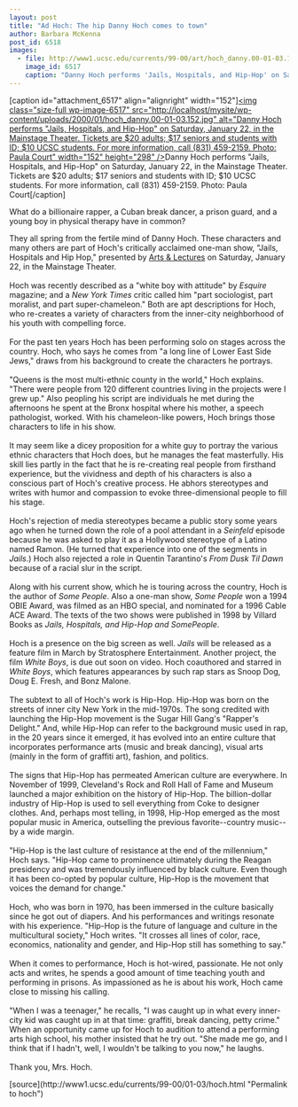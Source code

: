 ```yaml
---
layout: post
title: "Ad Hoch: The hip Danny Hoch comes to town"
author: Barbara McKenna
post_id: 6518
images:
  - file: http://www1.ucsc.edu/currents/99-00/art/hoch_danny.00-01-03.152.jpg
    image_id: 6517
    caption: "Danny Hoch performs 'Jails, Hospitals, and Hip-Hop' on Saturday, January 22, in the Mainstage Theater. Tickets are $20 adults; $17 seniors and students with ID; $10 UCSC students. For more information, call (831) 459-2159. Photo: Paula Court"
---
```


[caption id="attachment_6517" align="alignright" width="152"]<a href="http://localhost/mysite/wp-content/uploads/2000/01/hoch_danny.00-01-03.152.jpg"><img class="size-full wp-image-6517" src="http://localhost/mysite/wp-content/uploads/2000/01/hoch_danny.00-01-03.152.jpg" alt="Danny Hoch performs "Jails, Hospitals, and Hip-Hop" on Saturday, January 22, in the Mainstage Theater. Tickets are $20 adults; $17 seniors and students with ID; $10 UCSC students. For more information, call (831) 459-2159. Photo: Paula Court" width="152" height="298" /></a>Danny Hoch performs "Jails, Hospitals, and Hip-Hop" on Saturday, January 22, in the Mainstage Theater. Tickets are $20 adults; $17 seniors and students with ID; $10 UCSC students. For more information, call (831) 459-2159. Photo: Paula Court[/caption]
<p>
  What do a billionaire rapper, a Cuban break dancer, a prison guard, and a young boy in physical therapy have in common?
</p>They all spring from the fertile mind of Danny Hoch. These characters and many others are part of Hoch's critically acclaimed one-man show, "Jails, Hospitals and Hip Hop," presented by <a href="http://events.ucsc.edu/artslecs/">Arts &amp; Lectures</a> on Saturday, January 22, in the Mainstage Theater.<br>
<br>
Hoch was recently described as a "white boy with attitude" by <i>Esquire</i> magazine; and a <i>New York Times</i> critic called him "part sociologist, part moralist, and part super-chameleon." Both are apt descriptions for Hoch, who re-creates a variety of characters from the inner-city neighborhood of his youth with compelling force.<br>
<br>
For the past ten years Hoch has been performing solo on stages across the country. Hoch, who says he comes from "a long line of Lower East Side Jews," draws from his background to create the characters he portrays.<br>
<br>
"Queens is the most multi-ethnic county in the world," Hoch explains. "There were people from 120 different countries living in the projects were I grew up." Also peopling his script are individuals he met during the afternoons he spent at the Bronx hospital where his mother, a speech pathologist, worked. With his chameleon-like powers, Hoch brings those characters to life in his show.<br>
<br>
It may seem like a dicey proposition for a white guy to portray the various ethnic characters that Hoch does, but he manages the feat masterfully. His skill lies partly in the fact that he is re-creating real people from firsthand experience, but the vividness and depth of his characters is also a conscious part of Hoch's creative process. He abhors stereotypes and writes with humor and compassion to evoke three-dimensional people to fill his stage.<br>
<br>
Hoch's rejection of media stereotypes became a public story some years ago when he turned down the role of a pool attendant in a <i>Seinfeld</i> episode because he was asked to play it as a Hollywood stereotype of a Latino named Ramon. (He turned that experience into one of the segments in <i>Jails</i>.) Hoch also rejected a role in Quentin Tarantino's <i>From Dusk Til Dawn</i> because of a racial slur in the script.<br>
<br>
Along with his current show, which he is touring across the country, Hoch is the author of <i>Some People</i>. Also a one-man show, <i>Some People</i> won a 1994 OBIE Award, was filmed as an HBO special, and nominated for a 1996 Cable ACE Award. The texts of the two shows were published in 1998 by Villard Books as <i>Jails, Hospitals, and Hip-Hop and Some</i><i>People</i>.<br>
<br>
Hoch is a presence on the big screen as well. <i>Jails</i> will be released as a feature film in March by Stratosphere Entertainment. Another project, the film <i>White Boys</i>, is due out soon on video. Hoch coauthored and starred in <i>White Boys</i>, which features appearances by such rap stars as Snoop Dog, Doug E. Fresh, and Bonz Malone.<br>
<br>
The subtext to all of Hoch's work is Hip-Hop. Hip-Hop was born on the streets of inner city New York in the mid-1970s. The song credited with launching the Hip-Hop movement is the Sugar Hill Gang's "Rapper's Delight." And, while Hip-Hop can refer to the background music used in rap, in the 20 years since it emerged, it has evolved into an entire culture that incorporates performance arts (music and break dancing), visual arts (mainly in the form of graffiti art), fashion, and politics.<br>
<br>
The signs that Hip-Hop has permeated American culture are everywhere. In November of 1999, Cleveland's Rock and Roll Hall of Fame and Museum launched a major exhibition on the history of Hip-Hop. The billion-dollar industry of Hip-Hop is used to sell everything from Coke to designer clothes. And, perhaps most telling, in 1998, Hip-Hop emerged as the most popular music in America, outselling the previous favorite--country music--by a wide margin.<br>
<br>
"Hip-Hop is the last culture of resistance at the end of the millennium," Hoch says. "Hip-Hop came to prominence ultimately during the Reagan presidency and was tremendously influenced by black culture. Even though it has been co-opted by popular culture, Hip-Hop is the movement that voices the demand for change."<br>
<br>
Hoch, who was born in 1970, has been immersed in the culture basically since he got out of diapers. And his performances and writings resonate with his experience. "Hip-Hop is the future of language and culture in the multicultural society," Hoch writes. "It crosses all lines of color, race, economics, nationality and gender, and Hip-Hop still has something to say."<br>
<br>
When it comes to performance, Hoch is hot-wired, passionate. He not only acts and writes, he spends a good amount of time teaching youth and performing in prisons. As impassioned as he is about his work, Hoch came close to missing his calling.<br>
<br>
"When I was a teenager," he recalls, "I was caught up in what every inner-city kid was caught up in at that time: graffiti, break dancing, petty crime." When an opportunity came up for Hoch to audition to attend a performing arts high school, his mother insisted that he try out. "She made me go, and I think that if I hadn't, well, I wouldn't be talking to you now," he laughs.<br>
<br>
Thank you, Mrs. Hoch.
<p>

</p>
[source](http://www1.ucsc.edu/currents/99-00/01-03/hoch.html "Permalink to hoch")
